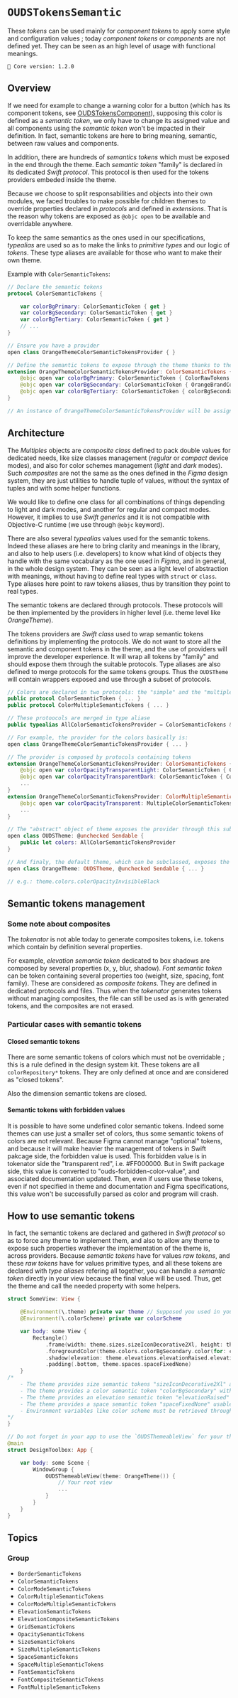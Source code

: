 # ``OUDSTokensSemantic``

These _tokens_ can be used mainly for _component tokens_ to apply some style and configuration values ; today _component tokens_ or _components_ are not defined yet.
They can be seen as an high level of usage with functional meanings.

<!-- NOTE: Do not forget to update tokens version -->
```
🧬 Core version: 1.2.0
```

## Overview

If we need for example to change a warning color for a button (which has its component tokens, see [OUDSTokensComponent](https://ios.unified-design-system.orange.com/documentation/oudstokenscomponent/)), supposing this color is defined as a _semantic token_, we only have to change its assigned value and all components using the _semantic token_ won't be impacted in their definition. In fact, semantic tokens are here to bring meaning, semantic, between raw values and components.

In addition, there are hundreds of _semantics tokens_ which must be exposed in the end through the theme. Each _semantic token_ "family" is declared in its dedicated _Swift protocol_. This protocol is then used for the tokens providers embeded inside the theme.

Because we choose to split responsabilities and objects into their own modules, we faced troubles to make possible for children themes to override properties declared in _protocols_ and defined in _extensions_.
That is the reason why tokens are exposed as `@objc open` to be available and overridable anywhere. 

To keep the same semantics as the ones used in our specifications, _typealias_ are used so as to make the links to _primitive types_ and our logic of _tokens_. These type aliases are available for those who want to make their own theme.

Example with ``ColorSemanticTokens``:

```swift
// Declare the semantic tokens
protocol ColorSemanticTokens {

    var colorBgPrimary: ColorSemanticToken { get }
    var colorBgSecondary: ColorSemanticToken { get }
    var colorBgTertiary: ColorSemanticToken { get }
    // ...
}

// Ensure you have a provider
open class OrangeThemeColorSemanticTokensProvider { }

// Define the semantic tokens to expose through the theme thanks to the provider
extension OrangeThemeColorSemanticTokensProvider: ColorSemanticTokens {
    @objc open var colorBgPrimary: ColorSemanticToken { ColorRawTokens.colorFunctionalWhite }
    @objc open var colorBgSecondary: ColorSemanticToken { OrangeBrandColorRawTokens.colorOrange200 }
    @objc open var colorBgTertiary: ColorSemanticToken { colorBgSecondary }
}

// An instance of OrangeThemeColorSemanticTokensProvider will be assigned to OUDSTheme as AllColorSemanticTokensProvider
```

## Architecture

The *Multiples* objects are _composite class_ defined to pack double values for dedicated needs, like size classes management (_regular_ or _compact_ device modes), and also for color schemes management (_light_ and _dark_ modes).
Such *composites* are not the same as the ones defined in the *Figma* design system, they are just utilities to handle tuple of values, without the syntax of tuples and with some helper functions.

We would like to define one class for all combinations of things depending to light and dark modes, and another for regular and compact modes. However, it implies to use _Swift generics_ and it is not compatible with Objective-C runtime (we use through `@objc` keyword).

There are also several *typealias* values used for the semantic tokens.
Indeed these aliases are here to bring clarity and meanings in the library, and also to help users (i.e. developers) to know what kind of objects they handle with the same vocabulary as the one used in *Figma*, and in general, in the whole design system. They can be seen as a light level of abstraction with meanings, without having to define real types with `struct` or `class`.
Type aliases here point to raw tokens aliases, thus by transition they point to real types.

The semantic tokens are declared through protocols. These protocols will be then implemented by the providers in higher level (i.e. theme level like *OrangeTheme*).

The tokens providers are _Swift class_ used to wrap semantic tokens definitions by implementing the protocols. We do not want to store all the semantic and component tokens in the theme, and the use of providers will improve the developer experience. It will wrap all tokens by "family" and should expose them through the suitable protocols.
Type aliases are also defined to merge protocols for the same tokens groups. Thus the `OUDSTheme` will contain wrappers exposed and use through a subset of protocols.

```swift
// Colors are declared in two protocols: the "simple" and the "multiple"
public protocol ColorSemanticToken { ... }
public protocol ColorMultipleSemanticTokens { ... }

// These protoocols are merged in type aliase
public typealias AllColorSemanticTokensProvider = ColorSemanticTokens & ColorMultipleSemanticTokens

// For example, the provider for the colors basically is:
open class OrangeThemeColorSemanticTokensProvider { ... }

// The provider is composed by protocols containing tokens
extension OrangeThemeColorSemanticTokensProvider: ColorSemanticTokens {
    @objc open var colorOpacityTransparentLight: ColorSemanticToken { ColorRawTokens.colorOpacityBlack0 }
    @objc open var colorOpacityTransparentDark: ColorSemanticToken { ColorRawTokens.colorOpacityWhite0 }
    ...
}
extension OrangeThemeColorSemanticTokensProvider: ColorMultipleSemanticTokens {
    @objc open var colorOpacityTransparent: MultipleColorSemanticTokens { MultipleColorSemanticTokens(light: colorOpacityTransparentLight, dark: colorOpacityTransparentDark) }
    ...
}

// The "abstract" object of theme exposes the provider through this subset of protocols
open class OUDSTheme: @unchecked Sendable {
    public let colors: AllColorSemanticTokensProvider
}

// And finaly, the default theme, which can be subclassed, exposes the tokens through the provider
open class OrangeTheme: OUDSTheme, @unchecked Sendable { ... }

// e.g.: theme.colors.colorOpacityInvisibleBlack
```

## Semantic tokens management

### Some note about composites

The *tokenator* is not able today to generate composites tokens, i.e. tokens which contain by definition several properties.

For example, *elevation semantic token* dedicated to box shadows are composed by several properties (x, y, blur, shadow).
*Font semantic token* can be token containing several properties too (weight, size, spacing, font family).
These are considered as *composite tokens*. They are defined in dedicated protocols and files.
Thus when the *tokenator* generates tokens without managing composites, the file can still be used as is with generated tokens, and the composites are not erased.

### Particular cases with semantic tokens

#### Closed semantic tokens

There are some semantic tokens of colors which must not be overridable ; this is a rule defined in the design system kit. These tokens are all `colorRepository*` tokens. They are only defined at once and are considered as "closed tokens".

Also the dimension semantic tokens are closed.

#### Semantic tokens with forbidden values

It is possible to have some undefined color semantic tokens. 
Indeed some themes can use just a smaller set of colors, thus some semantic tokens of colors are not relevant. 
Because Figma cannot manage "optional" tokens, and because it will make heavier the management of tokens in Swift pakcage side, the forbidden value is used. 
This forbidden value is in tokenator side the "transparent red", i.e. #FF000000. 
But in Swift package side, this value is converted to "ouds-forbidden-color-value", and associated documentation updated. 
Then, even if users use these tokens, even if not specified in theme and documentation and Figma specifications, this value won't be successfully parsed as color and program will crash. 

## How to use semantic tokens

In fact, the semantic tokens are declared and gathered in _Swift protocol_ so as to force any theme to implement them, and also to allow any theme to expose such properties wathever the implementation of the theme is, across providers.
Because *semantic tokens* have for values *raw tokens*, and these *raw tokens* have for values primitive types, and all these tokens are declared with *type aliases* refering all together, you can handle a *semantic token* directly in your view because the final value will be used.
Thus, get the theme and call the needed property with some helpers.

```swift
struct SomeView: View {

    @Environment(\.theme) private var theme // Supposed you used in your root view the `OUDSThemeableView` to register the theme
    @Environment(\.colorScheme) private var colorScheme

    var body: some View {
        Rectangle()
            .frame(width: theme.sizes.sizeIconDecorative2Xl, height: theme.sizes.sizeIconDecorativeXl)
            .foregroundColor(theme.colors.colorBgSecondary.color(for: colorScheme))
            .shadow(elevation: theme.elevations.elevationRaised.elevation(for: colorScheme))
            .padding(.bottom, theme.spaces.spaceFixedNone)
    }
/*
    - The theme provides size semantic tokens "sizeIconDecorative2Xl" and "sizeIconDecorativeXl"
    - The theme provides a color semantic token "colorBgSecondary" with values for light and dark scheme, and you can use the color(for:) helper
    - The theme provides an elevation semantic token "elevationRaised" with values for compact and regualr size classes, and you can use the elevation(for:) helper
    - The theme provides a space semantic token "spaceFixedNone" usable as is
    - Environment variables like color scheme must be retrieved through View, and then given to theme
*/
}

// Do not forget in your app to use the `OUDSThemeableView` for your theme, e.g. `OrangeTheme`
@main
struct DesignToolbox: App {

    var body: some Scene {
        WindowGroup {
            OUDSThemeableView(theme: OrangeTheme()) {
                // Your root view
                ...
            }
        }
    }
}
```

## Topics

### Group

- ``BorderSemanticTokens``
- ``ColorSemanticTokens``
- ``ColorModeSemanticTokens``
- ``ColorMultipleSemanticTokens``
- ``ColorModeMultipleSemanticTokens``
- ``ElevationSemanticTokens``
- ``ElevationCompositeSemanticTokens``
- ``GridSemanticTokens``
- ``OpacitySemanticTokens``
- ``SizeSemanticTokens``
- ``SizeMultipleSemanticTokens``
- ``SpaceSemanticTokens``
- ``SpaceMultipleSemanticTokens``
- ``FontSemanticTokens``
- ``FontCompositeSemanticTokens``
- ``FontMultipleSemanticTokens``
